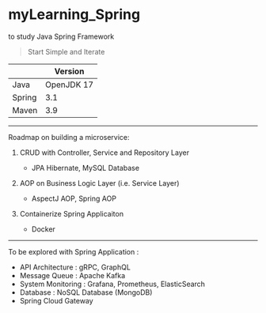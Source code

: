 # myLearning_Spring
to study Java Spring Framework
> Start Simple and Iterate

|  | Version |
| ----------- | ----------- |
| Java | OpenJDK 17 |
| Spring | 3.1 |
| Maven | 3.9 |
---
Roadmap on building a microservice: 
1. CRUD with Controller, Service and Repository Layer
    - JPA Hibernate, MySQL Database
  
2. AOP on Business Logic Layer (i.e. Service Layer)
    - AspectJ AOP, Spring AOP

3. Containerize Spring Applicaiton
    - Docker
---
 To be explored with Spring Application :
 - API Architecture : gRPC, GraphQL
 - Message Queue : Apache Kafka
 - System Monitoring : Grafana, Prometheus, ElasticSearch
 - Database : NoSQL Database (MongoDB)
 - Spring Cloud Gateway
